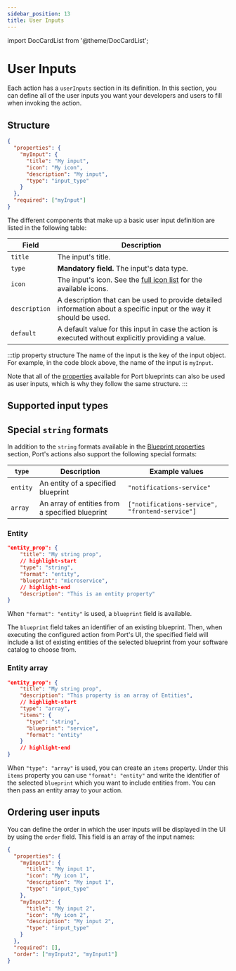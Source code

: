 ```yaml
---
sidebar_position: 13
title: User Inputs
---
```


import DocCardList from '@theme/DocCardList';

# User Inputs

Each action has a `userInputs` section in its definition. In this section, you can define all of the user inputs you want your developers and users to fill when invoking the action.

## Structure

```json showLineNumbers
{
  "properties": {
    "myInput": {
      "title": "My input",
      "icon": "My icon",
      "description": "My input",
      "type": "input_type"
    }
  },
  "required": ["myInput"]
}
```

The different components that make up a basic user input definition are listed in the following table:

| Field         | Description                                                                                                                                                                                             |
| ------------- | ------------------------------------------------------------------------------------------------------------------------------------------------------------------------------------------------------- |
| `title`       | The input's title.                                                                                                                                                                                             |
| `type`        | **Mandatory field.** The input's data type.                                                                                                                                                        |
| `icon`        | The input's icon. See the [full icon list](/build-your-software-catalog/customize-integrations/configure-data-model/setup-blueprint/setup-blueprint.md#full-icon-list) for the available icons.                                 |
| `description` | A description that can be used to provide detailed information about a specific input or the way it should be used. |
| `default`     | A default value for this input in case the action is executed without explicitly providing a value.                                                                                     |

:::tip property structure
The name of the input is the key of the input object. For example, in the code block above, the name of the input is `myInput`.

Note that all of the [properties](/build-your-software-catalog/customize-integrations/configure-data-model/setup-blueprint/properties/properties.md#supported-properties) available for Port blueprints can also be used as user inputs, which is why they follow the same structure.
:::

## Supported input types

<DocCardList />

## Special `string` formats

In addition to the `string` formats available in the [Blueprint properties](/build-your-software-catalog/customize-integrations/configure-data-model/setup-blueprint/properties/#supported-properties) section, Port's actions also support the following special formats:

| `type`       | Description                                     | Example values                                  |
| ------------ | ----------------------------------------------- | ----------------------------------------------- |
| `entity`     | An entity of a specified blueprint              | `"notifications-service"`                       |
| `array`      | An array of entities from a specified blueprint | `["notifications-service", "frontend-service"]` |

### Entity

```json showLineNumbers
"entity_prop": {
    "title": "My string prop",
    // highlight-start
    "type": "string",
    "format": "entity",
    "blueprint": "microservice",
    // highlight-end
    "description": "This is an entity property"
}
```

When `"format": "entity"` is used, a `blueprint` field is available.

The `blueprint` field takes an identifier of an existing blueprint. Then, when executing the configured action from Port's UI, the specified field will include a list of existing entities of the selected blueprint from your software catalog to choose from.

### Entity array

```json showLineNumbers
"entity_prop": {
    "title": "My string prop",
    "description": "This property is an array of Entities",
    // highlight-start
    "type": "array",
    "items": {
      "type": "string",
      "blueprint": "service",
      "format": "entity"
    }
    // highlight-end
}
```

When `"type": "array"` is used, you can create an `items` property. Under this `items` property you can use `"format": "entity"` and write the identifier of the selected `blueprint` which you want to include entities from. You can then pass an entity array to your action.

## Ordering user inputs

You can define the order in which the user inputs will be displayed in the UI by using the `order` field. This field is an array of the input names:

```json showLineNumbers
{
  "properties": {
    "myInput1": {
      "title": "My input 1",
      "icon": "My icon 1",
      "description": "My input 1",
      "type": "input_type"
    },
    "myInput2": {
      "title": "My input 2",
      "icon": "My icon 2",
      "description": "My input 2",
      "type": "input_type"
    }
  },
  "required": [],
  "order": ["myInput2", "myInput1"]
}
```
